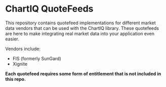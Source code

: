 # ChartIQ QuoteFeeds

This repository contains quotefeed implementations for different market data vendors that can be used with the ChartIQ library. These quotefeeds are here to make integrating real market data into your application even easier.

Vendors include: 

 - FIS (formerly SunGard)
 - Xignite 

**Each quotefeed requires some form of entitlement that is not included in this repo.** 
